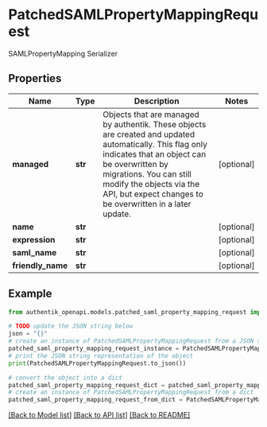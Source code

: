 # PatchedSAMLPropertyMappingRequest

SAMLPropertyMapping Serializer

## Properties

Name | Type | Description | Notes
------------ | ------------- | ------------- | -------------
**managed** | **str** | Objects that are managed by authentik. These objects are created and updated automatically. This flag only indicates that an object can be overwritten by migrations. You can still modify the objects via the API, but expect changes to be overwritten in a later update. | [optional] 
**name** | **str** |  | [optional] 
**expression** | **str** |  | [optional] 
**saml_name** | **str** |  | [optional] 
**friendly_name** | **str** |  | [optional] 

## Example

```python
from authentik_openapi.models.patched_saml_property_mapping_request import PatchedSAMLPropertyMappingRequest

# TODO update the JSON string below
json = "{}"
# create an instance of PatchedSAMLPropertyMappingRequest from a JSON string
patched_saml_property_mapping_request_instance = PatchedSAMLPropertyMappingRequest.from_json(json)
# print the JSON string representation of the object
print(PatchedSAMLPropertyMappingRequest.to_json())

# convert the object into a dict
patched_saml_property_mapping_request_dict = patched_saml_property_mapping_request_instance.to_dict()
# create an instance of PatchedSAMLPropertyMappingRequest from a dict
patched_saml_property_mapping_request_from_dict = PatchedSAMLPropertyMappingRequest.from_dict(patched_saml_property_mapping_request_dict)
```
[[Back to Model list]](../README.md#documentation-for-models) [[Back to API list]](../README.md#documentation-for-api-endpoints) [[Back to README]](../README.md)


